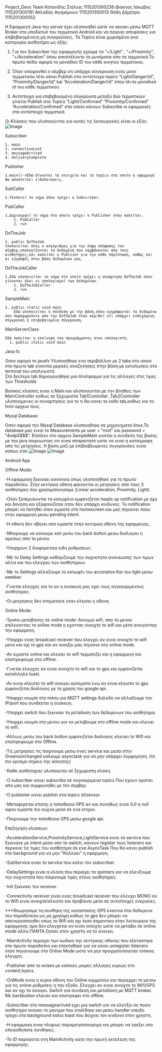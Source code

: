 Project_Devs Team
Κοτανίδης Στέλιος 1115201300236
Φακίνος Ιάκωβος 1115201300191
Απλαδάς Αγαμέμνων 1115201300013
Θόδη Δήμητρα 1115201300052


Η Εφαρμογή Java του server έχει υλοποιηθεί ώστε να ακούει μέσω MQTT Broker στο υποδίκτυό του τερματικά Android και να παιρνει αποφάσεις για επιβεβαιομένεςη μή συγκρούσεις.
Τα Topics είναι χωρισμένα ανα κατηγορία αισθητήρα ως εξής:

1. Για τον Subscriber της εφαρμογής εχουμε τα “+/Light” , “+/Proximity”, “+/Acceleration” όπου αποστέλοντε τα μυνήματα απο τα τερματικά.Το πρώτο πεδίο αφορά το μοναδίκο ID του κάθε κινητού τερματικού.

2. Όταν αποφανθεί ο σέρβερ οτι υπάρχει σύγκρουση ενός μόνο τερματικόυ τότε κάνει Publish στα αντίστοιχα topics “Light/Danger/id”, “Proximity/Danger/id” kai “Acceleration/Danger/id” όπου id=το μοναδικό id του κάθε τερματικού.

3. Αντίστοιχα για επιβεβαιομένη σύγκρουση μεταξύ δύο τερματικών γίνεται Publish στα Topics “Light/Confirmed” “Proximity/Confirmed” “Acceleration/Confirmed” στα οποία κάνουν Subscribe οι εφαρμογές στα αντίστοιχα τερματικά.

Οι Κλάσεις που υλοποιούνται για αυτές τις λειτουργείες είναι οι εξής:  
![Image](shot.png)
  >
Subscriber
  >
    1. main  
    2. connectionLost  
    3. messageArrived  
    4. deliveryComplete  
  >  
Publisher
  >
    1.main()->Εδώ δίνονται τα στοιχεία και τα topics στα οποία η εφαρμογή θα αποστείλει ειδοποιήσεις. 
  >
SubCaller  
  >
    1.Υλοποιεί το νήμα όπου τρέχει ο Subscriber.  
  >  
PubCaller
  >
    1.Δημιουργεί το νήμα στο οποίο τρέχει ο Publisher όταν καλείται.  
        1. PubCaller    
        2. run
  >        
DoTheJob 
  >
    1. public DoTheJob 
    Υλοποιείται όλος ο αλγόριθμος για την λήψη απόφασης του σέρβερ,υπολογίζονται τα δεδομένα που λαμβάνονται απο τους αισθητήρες,και καλείται ο Publiser για την κάθε παρίπτωση, καθώς και οι εγγραφές στην βάση δεδομένων μας.  
  >
DoTheJobCaller    
  >
    1.Εδώ υλοποιείται το νήμα στο οποίο τρέχει η συνάρτηση DoTheJob οπου γίνονται όλοι οι υπολογισμοί των δεδομένων.  
        1. DoTheJobCaller  
        2. run  
  >
SampleMain
  >
    1. public static void main  
        Εδώ υλοποιείται η σύνδεση με την βάση,οπου εγγράφονται τα δεδομένα που παραχωρούντε απο την DoTheJob όταν κκριθεί οτι υπάρχει ενδεχόμενη σύγκρουση ή επιβεβαιομένη σύγκρουση.  
MainServerClass  
  >
    Εδώ καλείται η εκκίνηση του προγράμματος στον υπολογιστή.  
      1. public static void main  
  >
  
  Java fx 
  
  Οσον αφορά το javafx Υλοποιήθηκε ενα περιβάλλον με 2 tabs στο οποιο  στο πρωτο tab γίνονται μερικές αναζητησεις στην βάση με εκτυπωσεις στο terminal του υπολογιστή.   
  Στο δεύτερο tab δημιουργηθηκε μια πλατφορμα για τις αλλαγες στις τιμες των Thresholds
  
  Βασικες κλασεις ειναι η Main και υλοποιουνται με την βοηθεις των MainController καθως σε ξεχωριστα Tab1Controller ,Tab2Controller  υλοποιημενες οι συναρτησεις για το τι θα κανει το καθε tab,καθως και το fxml αρχεια τους.
  
  
  
  Mysql Database:
  
  Οσον αφορά την  Mysql Database υλοποιηθηκε σε μηχανηματα linux.To database μας ειναι το Measurements με user = "root" και password = "4ndp5$$$".
  Επιπλεν στο αρχειο SampleMain γινεται η συνδεση της βασης με την java παιρνωντας οτι ειναι απαραιτητο ωστε να γινει η καταγραφη απο τις μετρησεις.
  Η βαση μαζι με επιβαιβεωμενες συγκρουσεις ειναι καπως ετσι
  ![Image](database1.png)
  ![Image](database2.png)
  
  
  

  
  

Android App

Offline Mode:

-Η εφαρμογη ξεκιναει κανονικα οπως υλοποιηθηκε για το πρωτο παραδοτεο. Στην κεντρικη οθονη φαινονται οι μετρησεις απο τους 3 αισθητηρες που χρησιμοποιησαμε (Linear acceleration, Proximity, Light).

-Οταν ξεπερνουνται τα κατωφλια εμφανιζεται heads up notification με ηχο και δονηση και εξαφανιζεται οταν δεν υπαρχει κινδυνος. To notification μπορει να πατηθει οταν ειμαστε στο homescreen και μας πηγαινει πισω στην εφαρμογη μεσω pending intent.

-Η οθονη δεν σβηνει οσο ειμαστε στην κεντρικη οθονη της εφαρμογης.

-Μπορουμε να κανουμε exit μεσω του back button μεσω διαλογου η αμεσως απο το μενου.

-Υπαρχουν 2 διαφορετικα ειδη ρυθμισεων.

-Με το Delay Settings καθοριζουμε την συχνοτητα ανανεωσης των τιμων αλλα και του ελεγχου των αισθητηρων.

-Με το Settings αλλαζουμε το κατωφλι του acceration Και του light μεσω seekbar.

-Γινεται ελεγχος για το αν η συσκευη μας εχει τους συγκεκριμενους αισθητηρες.

-Οι μετρησεις δεν σταματανε οταν κλεισει η οθονη

Online Mode:

-Τροποι μεταβασης σε online mode: Ανοιγμα wifi, απο το μενου επιλεγοντας το online mode η εχοντας ανοιχτο το wifi και μετα ανοιγοντας την εφαρμογη.

-Υπαρχει ενας broadcast receiver που ελεγχει αν ειναι ανοιχτο το wifi μονο και οχι το gps και αν ανοιξει μας πηγαινε στο online mode.

-Αν ειμαστε online και κλεισει το wifi τερματιζει και η εφαρμογη και επιστρεφουμε στο offline.

-Γινεται ελεγχος αν ειναι ανοιχτο το wifi και το gps και εμφανιζεται καταλληλο toast.

-Αν ειναι κλειστο το wifi ανοιγει αυτοματα ενω αν ειναι κλειστο το gps εμφανιζεται διαλογος με τη χρηση του google api.

-Υπαρχει κουμπι στο menu για MQTT settings δηλαδη να αλλαξουμε την IP/port που συνδεεται η συσκευη.

-Υπαρχει switch που ξεκιναει τη μεταδοση των δεδομενων του αισθητηρα.

-Υπαρχει κουμπι στο μενου για να μεταβουμε στο offline mode και κλεινει το wifi.

-Αλλιως μεσω του back button εμφανιζεται διαλογος κλεινει το Wifi και επιστρεφουμε στο Offline.

-Τις μετρησεις τις παιρνουμε μεσω ενος service και μεσα στην Onsensorchanged καλουμε asynctask για να μην υπαρχει συμφορηση. (το πιο κρισιμο σημειο της ασκησης)

-Καθε αισθητηρας υλοποιειται σε ξεχωριστη κλαση.

-Ο subscriber κανει subscribe σε συγκεκριμενα topics Που εχουν οριστει απο μας και συμφωνηθει με τον σερβερ.

-O publisher κανει publish στα topics id/sensor.

-Μεταφερεται επισης η τοποθεσια GPS αν και συνηθως ειναι 0.0 η null αφου ειμαστε πιο συχνα μεσα σε ενα κτηριο.

-Παιρνουμε την τοποθεσια GPS μεσω google api.

Επεξηγηση κλασεων:

-AccelerationService,ProximityService,LightService ειναι τα service που ξεκινανε με intent μεσα απο το switch, κανουν register τους listeners και περνανε τις τιμες του αισθητηρα σε ενα AsyncTask Που θα κανει publish στο background για να μην "Κολλαει" η εφαρμογη.

-SubService ειναι το service που καλει τον subscriber.

-DelaySettings ειναι η κλαση που περιεχει τα spinners για να ελενξουμε την συχνοτητα που παιρνουμε τιμες στους αισθητηρες.

-Init ξεκιναει τον receiver.

-Connectivity receiver ειναι ενας broadcast receiver που ελενχει ΜΟΝΟ αν το Wifi ειναι ανοιχτο/κλειστο και προβαινει μετα σε αντιστοιχες ενεργειες.

***Θεωρησαμε τη συνθηκη της καταστασης GPS εναντια στα δεδομενα του παραδοτεου ως μη χρησιμη καθως το gps δεν μπορει να απενεργοποιηθει οπως το Wifi και οχι τοσο σημαντικο στην λειτουργια της εφαρμογης αρα δεν ελεγχεται αν ειναι ανοιχτο ωστε να μεταβει σε online mode αλλα ΠΑΝΤΑ ζηταει στον χρηστη να το ανοιγει.

-MainActivity περιεχει των κωδικα της κεντρικης οθονης που εξεταστηκε στο πρωτο παραδοτεο και επεκταθηκε για να κανει unregister listeners οταν πηγαινουμε στο Online Mode ωστε να μην πραγματοποιειται τοπικος ελεγχος.

-Publisher απο το eclass με καποιες μικρες αλλαγες κυριως στο content,topics.

-OnMode ειναι η κυρια οθονη του Online κομματιου και περιερχει το μενου για τις online ρυθμισεις η την εξοδο. Ελεγχει αν ειναι ανοιχτο το Wifi/GPS και αν οχι τα ανοιγει. Switch για συνδεση και μεταδοση με MQTT broker. Με backbutton κλεινει και επιστρεφει στο offline.

-Subscriber στο messagearrived εχει μια switch για να ελενξει σε ποιον αισθητηρα ανοικει το μηνυμα που σταλθηκε και μεσω handler επειδη τρεχει στο background καλει toast που δειχνει τον κινδυνο στον χρηστη.

-Η εφαρμογη ειναι πληρως παραμετροποιησιμη και μπορει να τρεξει υπο οποιεσδηποτε συνθηκες.

-Το ID παραγεται στη MainActivity κατα την πρωτη εκτελεση της εφαρμογης.
